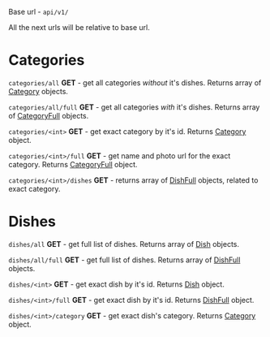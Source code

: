 Base url - `api/v1/`

All the next urls will be relative to base url.

# Categories

`categories/all` **GET** - get all categories *without* it's dishes. Returns array of [Category](./objects.md/#category) objects.

`categories/all/full` **GET** - get all categories *with* it's dishes. Returns array of [CategoryFull](./objects.md/#categoryfull) objects.

`categories/<int>` **GET** - get exact category by it's id. Returns [Category](./objects.md/#category) object.

`categories/<int>/full` **GET** - get name and photo url for the exact category. Returns [CategoryFull](./objects.md/#categoryfull) object.

`categories/<int>/dishes` **GET** - returns array of [DishFull](./objects.md/#dishfull) objects, related to exact category.

# Dishes

`dishes/all` **GET** - get full list of dishes. Returns array of [Dish](./objects.md/#dish) objects.

`dishes/all/full` **GET** - get full list of dishes. Returns array of [DishFull](./objects.md/#dishfull) objects.

`dishes/<int>` **GET** - get exact dish by it's id. Returns [Dish](./objects.md/#dish) object.
 
`dishes/<int>/full` **GET** - get exact dish by it's id. Returns [DishFull](./objects.md/#dishfull) object.

`dishes/<int>/category` **GET** - get exact dish's category. Returns [Category](./objects.md/#category) object.
